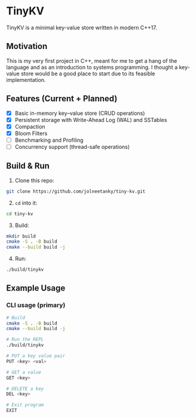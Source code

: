 # TinyKV

TinyKV is a minimal key-value store written in modern C++17.

## Motivation

This is my very first project in C++, meant for me to get a hang of the language and as an introduction to systems programming. I thought a key-value store would be a good place to start due to its feasible implementation.

## Features (Current + Planned)

- [x] Basic in-memory key–value store (CRUD operations)
- [x] Persistent storage with Write-Ahead Log (WAL) and SSTables
- [x] Compaction
- [x] Bloom Filters
- [ ] Benchmarking and Profiling
- [ ] Concurrency support (thread-safe operations)

## Build & Run

1. Clone this repo:

```sh
git clone https://github.com/jolneetanky/tiny-kv.git
```

2. `cd` into it:

```sh
cd tiny-kv
```

3. Build:

```sh
mkdir build
cmake -S . -B build
cmake --build build -j
```

4. Run:

```sh
./build/tinykv
```

## Example Usage

### CLI usage (primary)

```sh
# Build
cmake -S . -B build
cmake --build build -j

# Run the REPL
./build/tinykv

# PUT a key value pair
PUT <key> <val>

# GET a value
GET <key>

# DELETE a key
DEL <key>

# Exit program
EXIT
```
